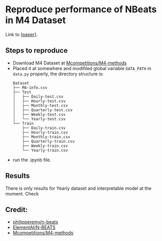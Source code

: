 # Reproduce performance of NBeats in M4 Dataset

Link to [[paper](https://arxiv.org/abs/1905.10437)]. 

## Steps to reproduce

- Download M4 Dataset at [Mcompetitions/M4-methods](https://github.com/Mcompetitions/M4-methods) 
- Placed it at somewhere and modifiled global variable `DATA_PATH` in `data.py` properly, the directory structure is:
    ```
    Dataset
    ├── M4-info.csv
    ├── Test
    │   ├── Daily-test.csv
    │   ├── Hourly-test.csv
    │   ├── Monthly-test.csv
    │   ├── Quarterly-test.csv
    │   ├── Weekly-test.csv
    │   └── Yearly-test.csv
    └── Train
        ├── Daily-train.csv
        ├── Hourly-train.csv
        ├── Monthly-train.csv
        ├── Quarterly-train.csv
        ├── Weekly-train.csv
        └── Yearly-train.csv
    ```
- run the .ipynb file.


## Results

There is only results for Yearly dataset and interpretable model at the moment. Check

## Credit:

- [philipperemy/n-beats](https://github.com/philipperemy/n-beats)
- [ElementAI/N-BEATS](https://github.com/ElementAI/N-BEATS)
- [Mcompetitions/M4-methods](https://github.com/Mcompetitions/M4-methods)
